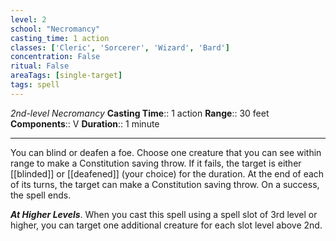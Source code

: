 ```yaml
---
level: 2
school: "Necromancy"
casting_time: 1 action
classes: ['Cleric', 'Sorcerer', 'Wizard', 'Bard']
concentration: False
ritual: False
areaTags: [single-target]
tags: spell
---
```


_2nd-level Necromancy_
**Casting Time**:: 1 action
**Range**:: 30 feet
**Components**:: V
**Duration**:: 1 minute

---

You can blind or deafen a foe. Choose one creature that you can see within range to make a Constitution saving throw. If it fails, the target is either [[blinded]] or [[deafened]] (your choice) for the duration. At the end of each of its turns, the target can make a Constitution saving throw. On a success, the spell ends.


**_At Higher Levels_**. When you cast this spell using a spell slot of 3rd level or higher, you can target one additional creature for each slot level above 2nd.


